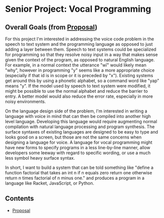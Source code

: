# Senior Project: Vocal Programming

## Overall Goals (from [Proposal](proposal/proposal.pdf))

For this project I'm interested in addressing the voice code problem in the speech to text system and the programming language as opposed to just adding a layer between them. Speech to text systems could be specialized for programming so that they resolve noisy input in a way that makes sense given the context of the program, as opposed to natural English language. For example, in a normal context the utterance "wī" would likely mean "why", however in programming "y" seems like a more appropriate choice (especially if that id is in scope or it is preceded by "x"). Existing systems get around this by using a phonetic alphabet, so a command word like "yap" means "y". If the model used by speech to text system were modified, it might be possible to use the normal alphabet and reduce the barrier to entry. A better model would also reduce the error rate, especially in more noisy environments.

On the language design side of the problem, I'm interested in writing a language with voice in mind that can then be compiled into another high level language. Developing this language would require augmenting normal compilation with natural language processing and program synthesis. The surface syntaxes of existing languages are designed to be easy to type and looks good on a screen, but those are not the same concerns when designing a language for voice. A language for vocal programming might have new forms to specify programs in a less line-by-line manner, allow developers some leeway with regard to specific wording, or use a much less symbol heavy surface syntax.

In short, I want to build a system that can be told something like "define a function factorial that takes an int n if n equals zero return one otherwise return n times factorial of n minus one." and produces a program in a language like Racket, JavaScript, or Python.

## Contents

* [Proposal](proposal/proposal.pdf)
